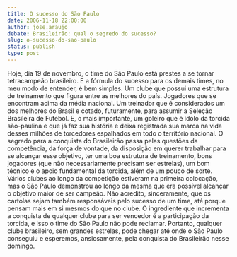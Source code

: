 ```yaml
---
title: O sucesso do São Paulo
date: 2006-11-18 22:00:00
author: jose.araujo
debate: Brasileirão: qual o segredo do sucesso?
slug: o-sucesso-do-sao-paulo
status: publish 
type: post
---
```


Hoje, dia 19 de novembro, o time do São Paulo está prestes a se tornar tetracampeão brasileiro. E a fórmula do sucesso para os demais times, no meu modo de entender, é bem simples. Um clube que possui uma estrutura de treinamento que figura entre as melhores do país. Jogadores que se encontram acima da média nacional. Um treinador que é considerados um dos melhores do Brasil e cotado, futuramente, para assumir a Seleção Brasileira de Futebol. E, o mais importante, um goleiro que é ídolo da torcida são-paulina e que já faz sua história e deixa registrada sua marca na vida desses milhões de torcedores espalhados em todo o território nacional. O segredo para a conquista do Brasileirão passa pelas questões da competência, da força de vontade, da disposição em querer trabalhar para se alcançar esse objetivo, ter uma boa estrutura de treinamento, bons jogadores (que não necessariamente precisam ser estrelas), um bom técnico e o apoio fundamental da torcida, além de um pouco de sorte. Vários clubes ao longo da competição estiveram na primeira colocação, mas o São Paulo demonstrou ao longo da mesma que era possível alcançar o objetivo maior de ser campeão. Não acredito, sinceramente, que os cartolas sejam também responsáveis pelo sucesso de um time, até porque pensam mais em si mesmos do que no clube. O ingrediente que incrementa a conquista de qualquer clube para ser vencedor é a participação da torcida, e isso o time do São Paulo não pode reclamar. Portanto, qualquer clube brasileiro, sem grandes estrelas, pode chegar até onde o São Paulo conseguiu e esperemos, ansiosamente, pela conquista do Brasileirão nesse domingo.
